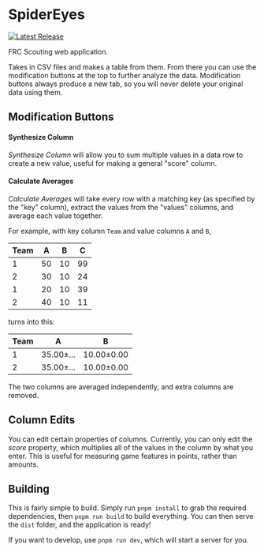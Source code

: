 # SpiderEyes

[![Latest Release](https://img.shields.io/github/release/Team5818/SpiderEyes.svg?style=flat-square)](https://github.com/Team5818/SpiderEyes/releases)

FRC Scouting web application.

Takes in CSV files and makes a table from them.
From there you can use the modification buttons at the top to further analyze
the data. Modification buttons always produce a new tab, so you will never
delete your original data using them.

## Modification Buttons

#### Synthesize Column
*Synthesize Column* will allow you to sum multiple values in a data
row to create a new value, useful for making a general "score" column.

#### Calculate Averages
*Calculate Averages* will take every row with a matching key (as specified
by the "key" column), extract the values from the "values" columns, and
average each value together.

For example, with key column `Team` and value columns `A` and `B`,

|Team|A   |B   |C   |
|----|----|----|----|
|1   |50  |10  |99  |
|2   |30  |10  |24  |
|1   |20  |10  |39  |
|2   |40  |10  |11  |

turns into this:

|Team|A        |B         |
|----|---------|----------|
|1   |35.00±...|10.00±0.00|
|2   |35.00±...|10.00±0.00|

The two columns are averaged independently, and extra columns are removed.

## Column Edits
You can edit certain properties of columns. Currently, you can only edit the
_score_ property, which multiplies all of the values in the column by what you
enter. This is useful for measuring game features in points, rather than
amounts.

## Building
This is fairly simple to build. Simply run `pnpm install` to grab the required
dependencies, then `pnpm run build` to build everything. You can then serve
the `dist` folder, and the application is ready!

If you want to develop, use `pnpm run dev`, which will start a server for you.
